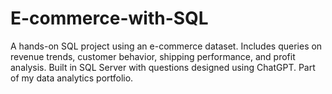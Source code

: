 # E-commerce-with-SQL
A hands-on SQL project using an e-commerce dataset. Includes queries on revenue trends, customer behavior, shipping performance, and profit analysis. Built in SQL Server with questions designed using ChatGPT. Part of my data analytics portfolio.
